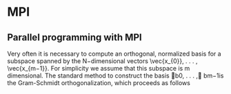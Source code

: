 # MPI
## Parallel programming with MPI


Very often it is necessary to compute an orthogonal, normalized basis for a subspace spanned by the N−dimensional vectors \vec{x_{0}}, . . . , \vec{x_{m−1}}. For simplicity we assume that this subspace is m dimensional. The standard method to construct the basis ⃗b0, . . . ,⃗ bm−1is the Gram-Schmidt orthogonalization, which proceeds as follows
